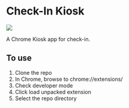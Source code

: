 # Check-In Kiosk

<img src="https://raw.githubusercontent.com/NewSpring/KidSpring-Kiosk/master/img/logo.png" />

A Chrome Kiosk app for check-in.

## To use

1. Clone the repo
2. In Chrome, browse to chrome://extensions/
3. Check developer mode
4. Click load unpacked extension
5. Select the repo directory
